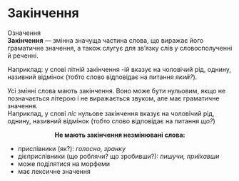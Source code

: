 # Закінчення

<div class="space">
<div class="eoz-wrap">
<span class="eoz">Означення</span>
<div class="eoz-text">
<b>Закінчення</b> — змiнна значуща частина слова, що виражає його граматичне значення, а також слугує для зв’язку слiв у словосполученнi й реченнi.
</div>
</div>
</div>


Наприклад: у словi лiтнiй закiнчення <span class="p1">-iй</span> вказує на чоловiчий рiд, однину, називний вiдмiнок (тобто слово вiдповiдає на питання <i>який?</i>).


Усi змiннi слова мають закiнчення. Воно може бути нульовим, якщо не позначається лiтерою i не виражається звуком, але має граматичне значення.<br/>
Наприклад, у словi <i>лiс</i> нульове закiнчення вказує на чоловiчий рiд, однину, називний вiдмiнок (тобто слово вiдповiдає на питання <i>що?</i>)




<p align="center"><b>Не мають закiнчення незмiнюванi слова:</b></p>
<ul>
<li>прислiвники (як?): <i>голосно, зранку</i></li>
<li>дiєприслiвники (що роблячи? що зробивши?): <i>пишучи, приїхавши</i></li>
<li>може подiлятися на морфеми</li>
<li>має лексичне значення</li>
</ul>